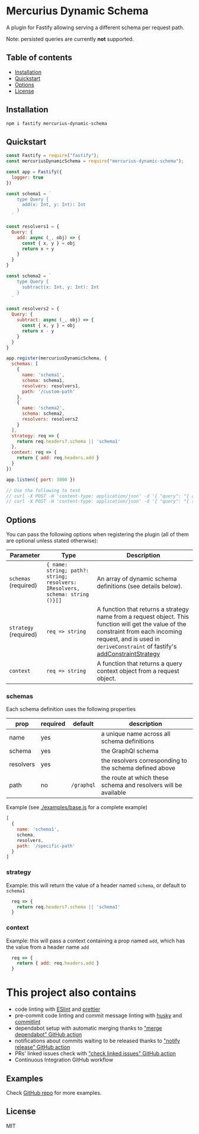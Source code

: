 # Mercurius Dynamic Schema 

A plugin for Fastify allowing serving a different schema per request path.

Note: persisted queries are currently **not** supported.

## Table of contents

- [Installation](#installation)
- [Quickstart](#quickstart)
- [Options](#options)
- [License](#license)

## Installation

```bash
npm i fastify mercurius-dynamic-schema
```

## Quickstart

```js
const Fastify = require("fastify");
const mercuriusDynamicSchema = require("mercurius-dynamic-schema");

const app = Fastify({
  logger: true
})

const schema1 = `
    type Query {
      add(x: Int, y: Int): Int
    }
  `

const resolvers1 = {
  Query: {
    add: async (_, obj) => {
      const { x, y } = obj
      return x + y
    }
  }
}

const schema2 = `
    type Query {
      subtract(x: Int, y: Int): Int
    }
  `

const resolvers2 = {
  Query: {
    subtract: async (_, obj) => {
      const { x, y } = obj
      return x - y
    }
  }
}

app.register(mercuriusDynamicSchema, {
  schemas: [
    {
      name: 'schema1',
      schema: schema1,
      resolvers: resolvers1,
      path: '/custom-path'
    },
    {
      name: 'schema2',
      schema: schema2,
      resolvers: resolvers2
    }
  ],
  strategy: req => {
    return req.headers?.schema || 'schema1'
  },
  context: req => {
    return { add: req.headers.add }
  }
})

app.listen({ port: 3000 })

// Use the following to test
// curl -X POST -H 'content-type: application/json' -d '{ "query": "{ add(x: 2, y: 2) }" }' localhost:3000/custom-path
// curl -X POST -H 'content-type: application/json' -d '{ "query": "{ subtract(x: 2, y: 1) }" }' localhost:3000/graphql
```

## Options

You can pass the following options when registering the plugin (all of them are optional unless stated otherwise):

| Parameter | Type | Description |
| --- | --- | --- |
| `schemas` (required) | `{ name: string; path?: string; resolvers: IResolvers, schema: string ()}[]` | An array of dynamic schema definitions (see details below).
| `strategy` (required) | `req => string` | A function that returns a strategy name from a request object. This function will get the value of the constraint from each incoming request, and is used in `deriveConstraint` of fastify's [addConstraintStrategy](https://fastify.dev/docs/latest/Reference/Server/#addconstraintstrategy)
| `context` | `req => string` | A function that returns a query context object from a request object.|

### **schemas**
Each schema definition uses the following properties

|prop | required | default | description |
|-----|----------|---------|-------------|
|name| yes | | a unique name across all schema definitions|
|schema| yes | | the GraphQl schema|
|resolvers| yes | | the resolvers corresponding to the schema defined above|
|path| no | `/graphql` | the route at which these schema and resolvers will be available|

Example (see [./examples/base.js](mercurius-dynamic-schema/blob/master/examples/base.js) for a complete example)

```js
[
  {
    name: 'schema1',
    schema,
    resolvers,
    path: '/specific-path'
  }
]
```

### **strategy**

Example: this will return the value of a header named `schema`, or default to `schema1`

```js
  req => {
    return req.headers?.schema || 'schema1'
  }
```

### **context**

Example: this will pass a context containing a prop named `add`, which has the value from a header name `add`

```js
  req => {
    return { add: req.headers.add }
  }
```

# This project also contains

- code linting with [ESlint](https://eslint.org) and [prettier](https://prettier.io)
- pre-commit code linting and commit message linting with [husky](https://www.npmjs.com/package/husky) and [commitlint](https://commitlint.js.org/)
- dependabot setup with automatic merging thanks to ["merge dependabot" GitHub action](https://github.com/fastify/github-action-merge-dependabot)
- notifications about commits waiting to be released thanks to ["notify release" GitHub action](https://github.com/nearform/github-action-notify-release)
- PRs' linked issues check with ["check linked issues" GitHub action](https://github.com/nearform/github-action-check-linked-issues)
- Continuous Integration GitHub workflow


## Examples

Check [GitHub repo](mercurius-dynamic-schema/blob/master/examples) for more examples.

## License

MIT